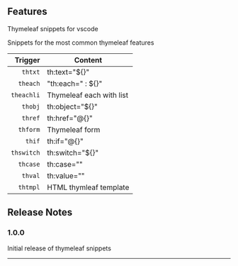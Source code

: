 ## Features

Thymeleaf snippets for vscode

Snippets for the most common thymeleaf features

| Trigger  | Content |
| -------: | ------- |
| `thtxt`   | th:text="${}" |
| `theach`   |"th:each=" : ${}" |
| `theachli`  | Thymeleaf each with list |
| `thobj`  | th:object="${}" |
| `thref`  | th:href="@{}" |
| `thform`  | Thymeleaf form |
| `thif`   | th:if="@{}" |
| `thswitch`  | th:switch="${}" |
| `thcase`  | th:case="" |
| `thval`  | th:value="" |
| `thtmpl`  | HTML thymleaf template |

## Release Notes

### 1.0.0

Initial release of thymeleaf snippets

-----------------------------------------------------------------------------------------------------------
